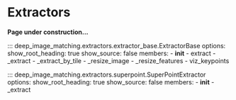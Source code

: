 # Extractors

**Page under construction...**

::: deep_image_matching.extractors.extractor_base.ExtractorBase
    options:
      show_root_heading: true
      show_source: false
      members:
        - __init__
        - extract
        - _extract
        - _extract_by_tile
        - _resize_image
        - _resize_features
        - viz_keypoints
  
::: deep_image_matching.extractors.superpoint.SuperPointExtractor
    options:
      show_root_heading: true
      show_source: false
      members:
        - __init__
        - _extract